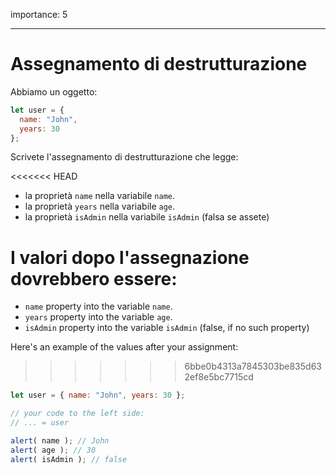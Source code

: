 importance: 5

---

# Assegnamento di destrutturazione

Abbiamo un oggetto:

```js
let user = {
  name: "John",
  years: 30
};
```

Scrivete l'assegnamento di destrutturazione che legge:

<<<<<<< HEAD
- la proprietà `name` nella variabile `name`.
- la proprietà `years` nella variabile `age`.
- la proprietà `isAdmin` nella variabile `isAdmin` (falsa se assete)

I valori dopo l'assegnazione dovrebbero essere:
=======
- `name` property into the variable `name`.
- `years` property into the variable `age`.
- `isAdmin` property into the variable `isAdmin` (false, if no such property)

Here's an example of the values after your assignment:
>>>>>>> 6bbe0b4313a7845303be835d632ef8e5bc7715cd

```js
let user = { name: "John", years: 30 };

// your code to the left side:
// ... = user

alert( name ); // John
alert( age ); // 30
alert( isAdmin ); // false
```
